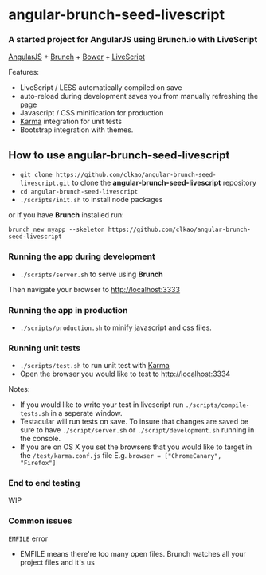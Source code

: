 # angular-brunch-seed-livescript
### A started project for AngularJS using Brunch.io with LiveScript

[AngularJS](http://angularjs.org) + [Brunch](http://brunch.io) + [Bower](http://bower.io/) + [LiveScript](http://livescript.net/)

Features:
* LiveScript / LESS automatically compiled on save
* auto-reload during development saves you from manually refreshing the page
* Javascript / CSS minification for production
* [Karma](http://karma-runner.github.io/0.10/index.html) integration for
  unit tests
* Bootstrap integration with themes.

## How to use angular-brunch-seed-livescript

* `git clone https://github.com/clkao/angular-brunch-seed-livescript.git` to clone the **angular-brunch-seed-livescript** repository
* `cd angular-brunch-seed-livescript`
* `./scripts/init.sh` to install node packages

or if you have **Brunch** installed run:

`brunch new myapp --skeleton https://github.com/clkao/angular-brunch-seed-livescript`

### Running the app during development

* `./scripts/server.sh` to serve using **Brunch**

Then navigate your browser to [http://localhost:3333](http://localhost:3333)

### Running the app in production

* `./scripts/production.sh` to minify javascript and css files.

### Running unit tests

* `./scripts/test.sh` to run unit test with [Karma](http://karma-runner.github.io/0.10/index.html)
* Open the browser you would like to test to [http://localhost:3334](http://localhost:3334)

Notes:

- If you would like to write your test in livescript run `./scripts/compile-tests.sh` in a
seperate window.
- Testacular will run tests on save. To insure that changes are
saved be sure to have `./script/server.sh` or `./script/development.sh` running in the console.
- If you are on OS X you set the browsers that you would like to target
  in the `/test/karma.conf.js` file E.g. `browser = ["ChromeCanary", "Firefox"]`

### End to end testing

WIP

### Common issues

`EMFILE` error
- EMFILE means there're too many open files. Brunch watches all your project files and it's us
